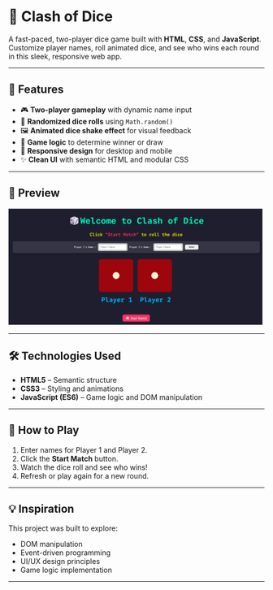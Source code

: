 # 🎲 Clash of Dice

A fast-paced, two-player dice game built with **HTML**, **CSS**, and **JavaScript**. Customize player names, roll animated dice, and see who wins each round in this sleek, responsive web app.

---

## 🚀 Features

- 🎮 **Two-player gameplay** with dynamic name input
- 🎲 **Randomized dice rolls** using `Math.random()`
- 🖼️ **Animated dice shake effect** for visual feedback
- 🧠 **Game logic** to determine winner or draw
- 📱 **Responsive design** for desktop and mobile
- ✨ **Clean UI** with semantic HTML and modular CSS

---

## 📸 Preview
<img src="Dice Game-Preview.png" alt="Dice Game Preview" width="500">

---

## 🛠️ Technologies Used

- **HTML5** – Semantic structure
- **CSS3** – Styling and animations
- **JavaScript (ES6)** – Game logic and DOM manipulation


---

## 🧪 How to Play

1. Enter names for Player 1 and Player 2.
2. Click the **Start Match** button.
3. Watch the dice roll and see who wins!
4. Refresh or play again for a new round.

---


## 💡 Inspiration

This project was built to explore:
- DOM manipulation
- Event-driven programming
- UI/UX design principles
- Game logic implementation

---
